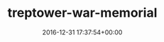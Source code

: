 ---
title:		"treptower-war-memorial"
type:		"photos"
mediatype:		"upload"
location:		"TBC"
date:		"2016-12-31 17:37:54+00:00"
album:		"experimental"
filename:		"treptower-war-memorial.md"
series:		""
cl_public_id:		"experimental/treptower-war-memorial"
cl_version:		1497004512
format:		"tiff"
bytes:		6421748
width:		2560
height:		1440
colours:
- "#5F6374"
- "#BAC1CF"
- "#211517"
- "#332E36"
- "#1A1117"
- "#2E2627"
- "#525B70"
- "#716163"
- "#21212E"
exposure_mode:		"Auto"
program:		"Aperture-priority AE"
aperture:		"8.0"
focal_length:		"50.0 mm"
iso:		"50"
shutter_speed:		"30"
metering:		"Spot"
flash:		"Off, Did not fire"
white_balance:		"Custom"
colour_temp:		"5450"
has_crop:		"true"
orientation:		"Horizontal (normal)"
camera_model:		"NIKON D800"
lens_info:		"24-70mm f/2.8"
artist:		"No artist info"
x_resolution:		"300"
y_resolution:		"300"
---